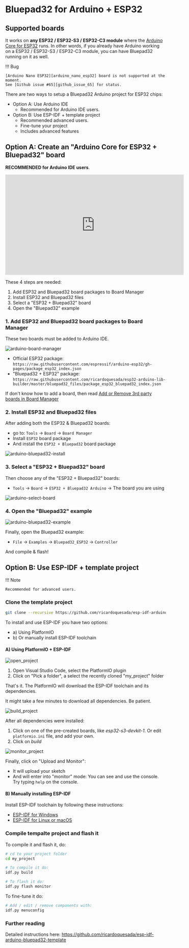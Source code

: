 # Bluepad32 for Arduino + ESP32

## Supported boards

It works on **any ESP32 / ESP32-S3 / ESP32-C3 module** where the [Arduino Core for ESP32][arduino-core] runs.
In other words, if you already have Arduino working on a ESP32 / ESP32-S3 / ESP32-C3 module, you can have Bluepad32
running on it as well.

!!! Bug

    [Arduino Nano ESP32][arduino_nano_esp32] board is not supported at the moment.
    See [Github issue #65][github_issue_65] for status.

There are two ways to setup a Bluepad32 Arduino project for ESP32 chips:

* Option A: Use Arduino IDE
    * Recommended for Arduino IDE users.
* Option B: Use ESP-IDF + template project
    * Recommended advanced users.
    * Fine-tune your project
    * Includes advanced features

[arduino-core]: https://github.com/espressif/arduino-esp32
[github_issue_65]: https://github.com/ricardoquesada/bluepad32/issues/65
[arduino_nano_esp32]: https://store-usa.arduino.cc/products/nano-esp32

## Option A: Create an "Arduino Core for ESP32 + Bluepad32" board

**RECOMMENDED for Arduino IDE users**.

<iframe width="560" height="315" src="https://www.youtube.com/embed/0jnY-XXiD8Q?si=YphWYgQf0a1YX_nq" title="YouTube video player" frameborder="0" allow="accelerometer; autoplay; clipboard-write; encrypted-media; gyroscope; picture-in-picture; web-share" allowfullscreen></iframe>

These 4 steps are needed:

1. Add ESP32 and Bluepad32 board packages to Board Manager
2. Install ESP32 and Bluepad32 files
3. Select a "ESP32 + Bluepad32" board
4. Open the "Bluepad32" example

### 1. Add ESP32 and Bluepad32 board packages to Board Manager

These two boards must be added to Arduino IDE.

![arduino-board-manager][arduino-board-manager]

* Official ESP32 package: `https://raw.githubusercontent.com/espressif/arduino-esp32/gh-pages/package_esp32_index.json`
* "Bluepad32 + ESP32"
  package: `https://raw.githubusercontent.com/ricardoquesada/esp32-arduino-lib-builder/master/bluepad32_files/package_esp32_bluepad32_index.json`

If don't know how to add a board, then read [Add or Remove 3rd party boards in Board Manager][arduino_3rd_party_board]

### 2. Install ESP32 and Bluepad32 files

After adding both the ESP32 & Bluepad32 boards:

* go to: `Tools` -> `Board` -> `Board Manager`
* Install `ESP32` board package
* And install the `ESP32 + Bluepad32` board package

![arduino-bluepad32-install][arduino-bluepad32-install]

### 3. Select a "ESP32 + Bluepad32" board

Then choose any of the "ESP32 + Bluepad32" boards:

* `Tools` -> `Board` -> `ESP32 + Bluepad32 Arduino` -> The board you are using

![arduino-select-board][arduino-select-board]

### 4. Open the "Bluepad32" example

![arduino-bluepad32-example][arduino-bluepad32-example]

Finally, open the Bluepad32 example:

* `File` -> `Examples` -> `Bluepad32_ESP32` -> `Controller`

And compile & flash!

[arduino_3rd_party_board]: https://support.arduino.cc/hc/en-us/articles/360016466340-Add-or-remove-third-party-boards-in-Boards-Manager

[arduino-board-manager]: https://lh3.googleusercontent.com/pw/AJFCJaVTKWM_lvVeTuaFcSk5Q6IfGZKFf6uKJnW7k_uOFVxC9SWAU5Ga_InmS8GgvKxQ5oh6w4jEz99lwPbyadId0pXBBw9RfBS9hmbTZ7kYVn_8Dmz3ybY6d-IvRbqeWsFkhB8oF8j0mo8OUOQTl54_zFY3Yw=-no

[arduino-bluepad32-install]: https://lh3.googleusercontent.com/pw/AJFCJaU35fPG9uzppEqonktTXlxJDXgf_33aeNmV_6XnYARTAlhH6PojpEJnK-XuZ-tLJEggPZxblmSL8qtogD59AVNnuUZI5-1kRzuqqHKTUf43eWw_HKUWjf5MlqPfjC_6464hUdW5i-C9mfi1dUDQwRwrbA=-no

[arduino-select-board]: https://lh3.googleusercontent.com/pw/AJFCJaVF6jr8D5R6ntl9TSX8nCoHJP96YHCfBpVhLtqBvYOunQietvKm8_tkAwNyF_gd32WoSvoK4gb0LMz3F__xl2JEwZUVksDq-RjI8fO4X4jwnc3O814Ztk0ZQ6di4sWVHnrFicOQBcJp1CaAydUImFZgvw=-no

[arduino-bluepad32-example]: https://lh3.googleusercontent.com/pw/AJFCJaXPSlzTv7Ol0nx2WpqepXgpDXjxJC_Cfxl_muVb1YamL1tWZSW7vFfbAHV212Lwgibg7trrI28CY9FGPNFI3fbS8dyPpJHS5rPFcYjxJyiCmMEIgef7S7B6CE33QozCD03xP7v57MY9L_MBRN3jyYJ9uw=-no

## Option B: Use ESP-IDF + template project

!!! Note

    Recommended for advanced users.

### Clone the template project

```sh
git clone --recursive https://github.com/ricardoquesada/esp-idf-arduino-bluepad32-template.git my_project
```

To install and use ESP-IDF you have two options:

* a) Using PlatformIO
* b) Or manually install ESP-IDF toolchain

#### A) Using PlatformIO + ESP-IDF

![open_project][pio_open_project]

1. Open Visual Studio Code, select the PlatformIO plugin
2. Click on "Pick a folder", a select the recently cloned "my_project" folder

That's it. The PlatformIO will download the ESP-IDF toolchain and its dependencies.

It might take a few minutes to download all dependencies. Be patient.

![build_project][pio_build_project]

After all dependencies were installed:

1. Click on one of the pre-created boards, like *esp32-s3-devkit-1*. Or edit `platformio.ini` file, and add your own.
2. Click on *build*

![monitor_project][pio_monitor_project]

Finally, click on "Upload and Monitor":

* It will upload your sketch
* And will enter into "monitor" mode: You can see and use the console. Try typing `help` on the console.


[pio_open_project]: https://lh3.googleusercontent.com/pw/ABLVV85JEEjjsQqcCcfZUclYF1ItYSHPmpzP0SC4VH9Ypqp05r2ixlv9C2xv4p-r6fW_CyCNa8ylmeSjyUg_K2Sp-XUXQRTYO_6HvhQXcXxTZXgQvvNBqA8JaerwCB1UODkXgYa_6ONT19KTO52OMs0eOOeeMg=-no-gm?authuser=0
[pio_build_project]: https://lh3.googleusercontent.com/pw/ABLVV86DiV9H-wDEv1X8ra_fJAw0OG2sBoM5d0gJElPfptzVpb6n8gzOEHDfKXLMKrivzNSt03XpMWSw-hSVJUi0aavQiwgL0t1rmQeKqfYpXkGCKKwcerrNx8BBkFR3VoKQEPMF-e-xVvKVque2pi1sTa8tWA=-no-gm?authuser=0
[pio_monitor_project]: https://lh3.googleusercontent.com/pw/ABLVV845uPqRtJkUrv4JlODuTr7Shnw0HR7BdojRbxv3xWyiUO-V_Kv42YAKAV-XyoNRPY5vsyj0yRDsRxH0mxz8Q1NYzvhCKw5Ni9MH6UYR8IiaT8XS9hysR81APn8X2tnVgnmJ6ZkSPCgUURnE2MVYIWYrNQ=-no-gm?authuser=0

#### B) Manually installing ESP-IDF

Install ESP-IDF toolchain by following these instructions:

* [ESP-IDF for Windows][esp_idf_win]
* [ESP-IDF for Linux or macOS][esp_idf_linux]

[esp_idf_win]: https://docs.espressif.com/projects/esp-idf/en/latest/esp32/get-started/windows-setup.html
[esp_idf_linux]: https://docs.espressif.com/projects/esp-idf/en/latest/esp32/get-started/linux-macos-setup.html

### Compile tempalte project and flash it

To compile it and flash it, do:

```sh
# cd to your project folder
cd my_project

# To compile it do:
idf.py build

# To flash it do:
idf.py flash monitor
```

To fine-tune it do:

```sh
# Add / edit / remove components with:
idf.py menuconfig
```

### Further reading

Detailed instructions here: <https://github.com/ricardoquesada/esp-idf-arduino-bluepad32-template>
